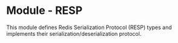 # Module - RESP

This module defines Redis Serialization Protocol (RESP) types and implements their serialization/deserialization protocol.
